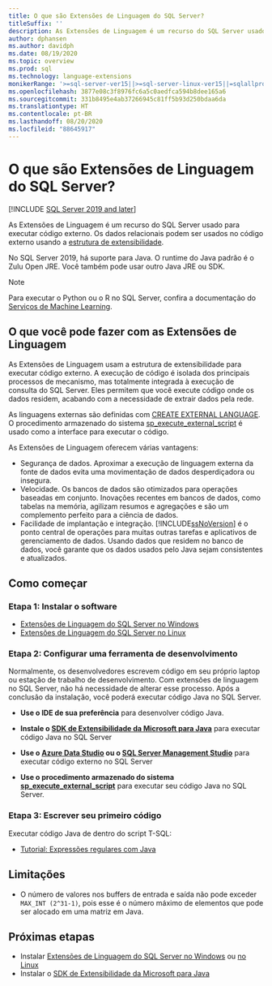 ```yaml
---
title: O que são Extensões de Linguagem do SQL Server?
titleSuffix: ''
description: As Extensões de Linguagem é um recurso do SQL Server usado para executar código externo. No SQL Server 2019, há suporte para Java. Os dados relacionais podem ser usados no código externo usando a estrutura de extensibilidade.
author: dphansen
ms.author: davidph
ms.date: 08/19/2020
ms.topic: overview
ms.prod: sql
ms.technology: language-extensions
monikerRange: '>=sql-server-ver15||>=sql-server-linux-ver15||=sqlallproducts-allversions'
ms.openlocfilehash: 3877e08c3f8976fc6a5c0aedfca594b8dee165a6
ms.sourcegitcommit: 331b8495e4ab37266945c81ff5b93d250bdaa6da
ms.translationtype: HT
ms.contentlocale: pt-BR
ms.lasthandoff: 08/20/2020
ms.locfileid: "88645917"
---
```

# <a name="what-is-sql-server-language-extensions"></a>O que são Extensões de Linguagem do SQL Server?
[!INCLUDE [SQL Server 2019 and later](../includes/applies-to-version/sqlserver2019.md)]

As Extensões de Linguagem é um recurso do SQL Server usado para executar código externo. Os dados relacionais podem ser usados no código externo usando a [estrutura de extensibilidade](concepts/extensibility-framework.md).

No SQL Server 2019, há suporte para Java. O runtime do Java padrão é o Zulu Open JRE. Você também pode usar outro Java JRE ou SDK.

> [!NOTE]
> Para executar o Python ou o R no SQL Server, confira a documentação do [Serviços de Machine Learning](../machine-learning/sql-server-machine-learning-services.md).

## <a name="what-you-can-do-with-language-extensions"></a>O que você pode fazer com as Extensões de Linguagem

As Extensões de Linguagem usam a estrutura de extensibilidade para executar código externo. A execução de código é isolada dos principais processos de mecanismo, mas totalmente integrada à execução de consulta do SQL Server. Eles permitem que você execute código onde os dados residem, acabando com a necessidade de extrair dados pela rede.

As linguagens externas são definidas com [CREATE EXTERNAL LANGUAGE](https://docs.microsoft.com/sql/t-sql/statements/create-external-language-transact-sql). O procedimento armazenado do sistema [sp_execute_external_script](https://docs.microsoft.com/sql/relational-databases/system-stored-procedures/sp-execute-external-script-transact-sql) é usado como a interface para executar o código.

As Extensões de Linguagem oferecem várias vantagens:

+ Segurança de dados. Aproximar a execução de linguagem externa da fonte de dados evita uma movimentação de dados desperdiçadora ou insegura.
+ Velocidade. Os bancos de dados são otimizados para operações baseadas em conjunto. Inovações recentes em bancos de dados, como tabelas na memória, agilizam resumos e agregações e são um complemento perfeito para a ciência de dados.
+ Facilidade de implantação e integração. [!INCLUDE[ssNoVersion](../includes/ssnoversion-md.md)] é o ponto central de operações para muitas outras tarefas e aplicativos de gerenciamento de dados. Usando dados que residem no banco de dados, você garante que os dados usados pelo Java sejam consistentes e atualizados.

## <a name="how-to-get-started"></a>Como começar

### <a name="step-1-install-the-software"></a>Etapa 1: Instalar o software

+ [Extensões de Linguagem do SQL Server no Windows](install/install-sql-server-language-extensions-on-windows.md)
+ [Extensões de Linguagem do SQL Server no Linux](../linux/sql-server-linux-setup-language-extensions.md)

### <a name="step-2-configure-a-development-tool"></a>Etapa 2: Configurar uma ferramenta de desenvolvimento

Normalmente, os desenvolvedores escrevem código em seu próprio laptop ou estação de trabalho de desenvolvimento. Com extensões de linguagem no SQL Server, não há necessidade de alterar esse processo. Após a conclusão da instalação, você poderá executar código Java no SQL Server.

+ **Use o IDE de sua preferência** para desenvolver código Java.

+ **Instale o [SDK de Extensibilidade da Microsoft para Java](how-to/extensibility-sdk-java-sql-server.md)** para executar código Java no SQL Server

+ **Use o [Azure Data Studio](https://docs.microsoft.com/sql/azure-data-studio/what-is) ou o [SQL Server Management Studio](https://docs.microsoft.com/sql/ssms/sql-server-management-studio-ssms)** para executar código externo no SQL Server

+ **Use o procedimento armazenado do sistema [sp_execute_external_script](https://docs.microsoft.com/sql/relational-databases/system-stored-procedures/sp-execute-external-script-transact-sql)** para executar seu código Java no SQL Server.

### <a name="step-3-write-your-first-code"></a>Etapa 3: Escrever seu primeiro código

Executar código Java de dentro do script T-SQL:

+ [Tutorial: Expressões regulares com Java](tutorials/search-for-string-using-regular-expressions-in-java.md)

## <a name="limitations"></a>Limitações

+ O número de valores nos buffers de entrada e saída não pode exceder `MAX_INT (2^31-1)`, pois esse é o número máximo de elementos que pode ser alocado em uma matriz em Java.

## <a name="next-steps"></a>Próximas etapas

+ Instalar [Extensões de Linguagem do SQL Server no Windows](install/install-sql-server-language-extensions-on-windows.md) ou [no Linux](../linux/sql-server-linux-setup-language-extensions.md)
+ Instalar o [SDK de Extensibilidade da Microsoft para Java](how-to/extensibility-sdk-java-sql-server.md)
